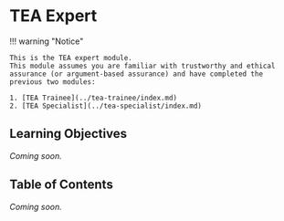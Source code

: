 # TEA Expert

!!! warning "Notice"

    This is the TEA expert module.
    This module assumes you are familiar with trustworthy and ethical assurance (or argument-based assurance) and have completed the previous two modules:
    
    1. [TEA Trainee](../tea-trainee/index.md)
    2. [TEA Specialist](../tea-specialist/index.md)

## Learning Objectives

_Coming soon._

## Table of Contents

_Coming soon._